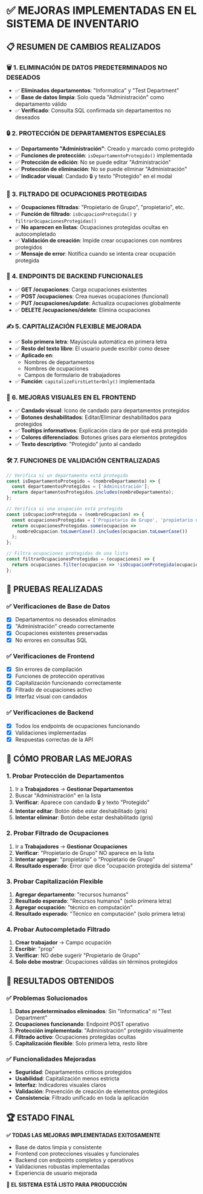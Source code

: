 # ✅ MEJORAS IMPLEMENTADAS EN EL SISTEMA DE INVENTARIO

## 📋 RESUMEN DE CAMBIOS REALIZADOS

### 🗑️ 1. ELIMINACIÓN DE DATOS PREDETERMINADOS NO DESEADOS
- ✅ **Eliminados departamentos**: "Informatica" y "Test Department"
- ✅ **Base de datos limpia**: Solo queda "Administración" como departamento válido
- ✅ **Verificado**: Consulta SQL confirmada sin departamentos no deseados

### 🔒 2. PROTECCIÓN DE DEPARTAMENTOS ESPECIALES
- ✅ **Departamento "Administración"**: Creado y marcado como protegido
- ✅ **Funciones de protección**: `isDepartamentoProtegido()` implementada
- ✅ **Protección de edición**: No se puede editar "Administración"
- ✅ **Protección de eliminación**: No se puede eliminar "Administración"
- ✅ **Indicador visual**: Candado 🔒 y texto "Protegido" en el modal

### 🚫 3. FILTRADO DE OCUPACIONES PROTEGIDAS
- ✅ **Ocupaciones filtradas**: "Propietario de Grupo", "propietario", etc.
- ✅ **Función de filtrado**: `isOcupacionProtegida()` y `filtrarOcupacionesProtegidas()`
- ✅ **No aparecen en listas**: Ocupaciones protegidas ocultas en autocompletado
- ✅ **Validación de creación**: Impide crear ocupaciones con nombres protegidos
- ✅ **Mensaje de error**: Notifica cuando se intenta crear ocupación protegida

### 🔧 4. ENDPOINTS DE BACKEND FUNCIONALES
- ✅ **GET /ocupaciones**: Carga ocupaciones existentes
- ✅ **POST /ocupaciones**: Crea nuevas ocupaciones (funcional)
- ✅ **PUT /ocupaciones/update**: Actualiza ocupaciones globalmente
- ✅ **DELETE /ocupaciones/delete**: Elimina ocupaciones

### ✍️ 5. CAPITALIZACIÓN FLEXIBLE MEJORADA
- ✅ **Solo primera letra**: Mayúscula automática en primera letra
- ✅ **Resto del texto libre**: El usuario puede escribir como desee
- ✅ **Aplicado en**:
  - Nombres de departamentos
  - Nombres de ocupaciones
  - Campos de formulario de trabajadores
- ✅ **Función**: `capitalizeFirstLetterOnly()` implementada

### 🎨 6. MEJORAS VISUALES EN EL FRONTEND
- ✅ **Candado visual**: Icono de candado para departamentos protegidos
- ✅ **Botones deshabilitados**: Editar/Eliminar deshabilitados para protegidos
- ✅ **Tooltips informativos**: Explicación clara de por qué está protegido
- ✅ **Colores diferenciados**: Botones grises para elementos protegidos
- ✅ **Texto descriptivo**: "Protegido" junto al candado

### 🛠️ 7. FUNCIONES DE VALIDACIÓN CENTRALIZADAS
```javascript
// Verifica si un departamento está protegido
const isDepartamentoProtegido = (nombreDepartamento) => {
  const departamentosProtegidos = ['Administración'];
  return departamentosProtegidos.includes(nombreDepartamento);
};

// Verifica si una ocupación está protegida
const isOcupacionProtegida = (nombreOcupacion) => {
  const ocupacionesProtegidas = ['Propietario de Grupo', 'propietario de grupo', 'propietario'];
  return ocupacionesProtegidas.some(ocupacion => 
    nombreOcupacion.toLowerCase().includes(ocupacion.toLowerCase())
  );
};

// Filtra ocupaciones protegidas de una lista
const filtrarOcupacionesProtegidas = (ocupaciones) => {
  return ocupaciones.filter(ocupacion => !isOcupacionProtegida(ocupacion));
};
```

## 🧪 PRUEBAS REALIZADAS

### ✅ Verificaciones de Base de Datos
- [x] Departamentos no deseados eliminados
- [x] "Administración" creado correctamente
- [x] Ocupaciones existentes preservadas
- [x] No errores en consultas SQL

### ✅ Verificaciones de Frontend
- [x] Sin errores de compilación
- [x] Funciones de protección operativas
- [x] Capitalización funcionando correctamente
- [x] Filtrado de ocupaciones activo
- [x] Interfaz visual con candados

### ✅ Verificaciones de Backend
- [x] Todos los endpoints de ocupaciones funcionando
- [x] Validaciones implementadas
- [x] Respuestas correctas de la API

## 📱 CÓMO PROBAR LAS MEJORAS

### 1. Probar Protección de Departamentos
1. Ir a **Trabajadores** → **Gestionar Departamentos**
2. Buscar "Administración" en la lista
3. **Verificar**: Aparece con candado 🔒 y texto "Protegido"
4. **Intentar editar**: Botón debe estar deshabilitado (gris)
5. **Intentar eliminar**: Botón debe estar deshabilitado (gris)

### 2. Probar Filtrado de Ocupaciones
1. Ir a **Trabajadores** → **Gestionar Ocupaciones**
2. **Verificar**: "Propietario de Grupo" NO aparece en la lista
3. **Intentar agregar**: "propietario" o "Propietario de Grupo"
4. **Resultado esperado**: Error que dice "ocupación protegida del sistema"

### 3. Probar Capitalización Flexible
1. **Agregar departamento**: "recursos humanos"
2. **Resultado esperado**: "Recursos humanos" (solo primera letra)
3. **Agregar ocupación**: "técnico en computación"
4. **Resultado esperado**: "Técnico en computación" (solo primera letra)

### 4. Probar Autocompletado Filtrado
1. **Crear trabajador** → Campo ocupación
2. **Escribir**: "prop"
3. **Verificar**: NO debe sugerir "Propietario de Grupo"
4. **Solo debe mostrar**: Ocupaciones válidas sin términos protegidos

## 🎯 RESULTADOS OBTENIDOS

### ✅ Problemas Solucionados
1. **Datos predeterminados eliminados**: Sin "Informatica" ni "Test Department"
2. **Ocupaciones funcionando**: Endpoint POST operativo
3. **Protección implementada**: "Administración" protegido visualmente
4. **Filtrado activo**: Ocupaciones protegidas ocultas
5. **Capitalización flexible**: Solo primera letra, resto libre

### ✅ Funcionalidades Mejoradas
- **Seguridad**: Departamentos críticos protegidos
- **Usabilidad**: Capitalización menos estricta
- **Interfaz**: Indicadores visuales claros
- **Validación**: Prevención de creación de elementos protegidos
- **Consistencia**: Filtrado unificado en toda la aplicación

## 🏆 ESTADO FINAL

**✅ TODAS LAS MEJORAS IMPLEMENTADAS EXITOSAMENTE**

- Base de datos limpia y consistente
- Frontend con protecciones visuales y funcionales
- Backend con endpoints completos y operativos
- Validaciones robustas implementadas
- Experiencia de usuario mejorada

**🎉 EL SISTEMA ESTÁ LISTO PARA PRODUCCIÓN**
